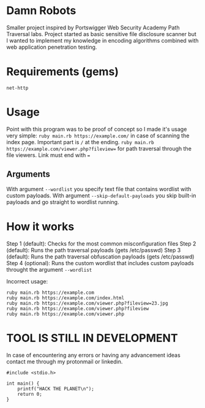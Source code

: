 # Damn Robots
Smaller project inspired by Portswigger Web Security Academy Path Traversal labs.
Project started as basic sensitive file disclosure scanner but I wanted to implement my knowledge in encoding algorithms combined with web application penetration testing.

# Requirements (gems)
```
net-http
```

# Usage
Point with this program was to be proof of concept so I made it's usage very simple:
`ruby main.rb https://example.com/` in case of scanning the index page. Important part is `/` at the ending.
`ruby main.rb https://example.com/viewer.php?fileview=` for path traversal through the file viewers. Link must end with `=`
## Arguments
With argument `--wordlist` you specify text file that contains wordlist with custom payloads.
With argument `--skip-default-payloads` you skip built-in payloads and go straight to wordlist running.

# How it works
Step 1 (default): Checks for the most common misconfiguration files
Step 2 (default): Runs the path traversal payloads (gets /etc/passwd)
Step 3 (default): Runs the path traversal obfuscation payloads (gets /etc/passwd)
Step 4 (optional): Runs the custom wordlist that includes custom payloads throught the argument `--wordlist`

Incorrect usage:
```
ruby main.rb https://example.com
ruby main.rb https://example.com/index.html
ruby main.rb https://example.com/viewer.php?fileview=23.jpg
ruby main.rb https://example.com/viewer.php?fileview
ruby main.rb https://example.com/viewer.php
```

# TOOL IS STILL IN DEVELOPMENT

In case of encountering any errors or having any advancement ideas contact me through my protonmail or linkedin.

```
#include <stdio.h>

int main() {
    printf("HACK THE PLANET\n");
    return 0;
}
```
